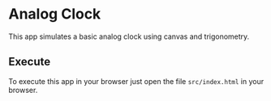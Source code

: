 # Analog Clock

This app simulates a basic analog clock using canvas and trigonometry.

## Execute

To execute this app in your browser just open the file `src/index.html` in your browser.
